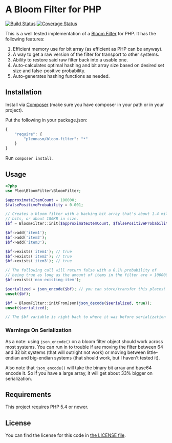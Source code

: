 # A Bloom Filter for PHP #

[![Build Status](https://travis-ci.org/pleonasm/bloom-filter.png?branch=master)](https://travis-ci.org/pleonasm/bloom-filter)
[![Coverage Status](https://coveralls.io/repos/pleonasm/bloom-filter/badge.png)](https://coveralls.io/r/pleonasm/bloom-filter)

This is a well tested implementation of a [Bloom Filter](http://en.wikipedia.org/wiki/Bloom_filter)
for PHP. It has the following features:

1. Efficient memory use for bit array (as efficient as PHP can be anyway).
2. A way to get a raw version of the filter for transport to other systems.
3. Ability to restore said raw filter back into a usable one.
4. Auto-calculates optimal hashing and bit array size based on desired set size
   and false-positive probability.
5. Auto-generates hashing functions as needed.

## Installation ##

Install via [Composer](http://getcomposer.org) (make sure you have composer in
your path or in your project).

Put the following in your package.json:

```javascript
{
    "require": {
        "pleonasm/bloom-filter": "*"
    }
}
```

Run `composer install`.

## Usage ##

```php
<?php
use Pleo\BloomFilter\BloomFilter;

$approximateItemCount = 100000;
$falsePositiveProbability = 0.001;

// Creates a bloom filter with a backing bit array that's about 1.4 million
// bits, or about 180KB in size.
$bf = BloomFilter::init($approximateItemCount, $falsePositiveProbability);

$bf->add('item1');
$bf->add('item2');
$bf->add('item3');

$bf->exists('item1'); // true
$bf->exists('item2'); // true
$bf->exists('item3'); // true

// The following call will return false with a 0.1% probability of
// being true as long as the amount of items in the filter are < 100000
$bf->exists('non-existing-item');

$serialized = json_encode($bf); // you can store/transfer this places!
unset($bf);

$bf = BloomFilter::initFromJson(json_decode($serialized, true));
unset($serialized);

// The $bf variable is right back to where it was before serialization
```

### Warnings On Serialization ###

As a note: using `json_encode()` on a bloom filter object should work across
most systems. You can run in to trouble if are moving the filter between 64
and 32 bit systems (that will outright not work) or moving between
little-endian and big-endian systems (that should work, but I haven't tested
it).

Also note that `json_encode()` will take the binary bit array and base64
encode it. So if you have a large array, it will get about 33% bigger on
serialization.

## Requirements ##

This project requires PHP 5.4 or newer.

## License ##

You can find the license for this code in [the LICENSE file](LICENSE).

